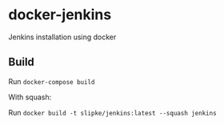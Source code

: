 # docker-jenkins

Jenkins installation using docker

## Build

Run `docker-compose build`

With squash:

Run `docker build -t slipke/jenkins:latest --squash jenkins`